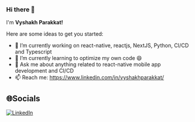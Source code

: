 ### Hi there 👋


I'm **Vyshakh Parakkat!** 

Here are some ideas to get you started:

- 🔭 I’m currently working on react-native, reactjs, NextJS, Python, CI/CD and Typescript
- 🌱 I’m currently learning to optimize my own code 😄
- 💬 Ask me about anything related to react-native mobile app development and CI/CD
- 📫 Reach me: https://www.linkedin.com/in/vyshakhparakkat/

## 🌐Socials
[![LinkedIn](https://img.shields.io/badge/LinkedIn-%230077B5.svg?logo=linkedin&logoColor=white)](https://www.linkedin.com/in/vyshakhparakkat/) 

